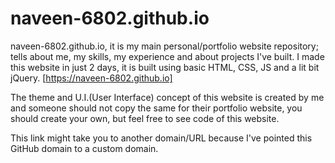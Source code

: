 # naveen-6802.github.io

naveen-6802.github.io, it is my main personal/portfolio website repository; tells about me, my skills, my experience and about projects I've built.
I made this website in just 2 days, it is built using basic HTML, CSS, JS and a lit bit jQuery. [https://naveen-6802.github.io]

The theme and U.I.(User Interface) concept of this website is created by me and someone should not copy the same for their portfolio website, you should create your own, but feel free to see code of this website.

This link might take you to another domain/URL because I've pointed this GitHub domain to a custom domain.
